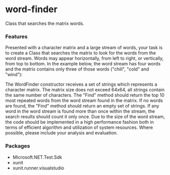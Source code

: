 # word-finder
Class that searches the matrix words.

<h3>Features</h3>
Presented with a character matrix and a large stream of words, your task is to create a Class that searches the matrix to look for the words from the word stream. Words may appear horizontally, from left to right, or vertically, from top to bottom. In the example below, the word stream has four words and the matrix contains only three of those words ("chill", "cold" and "wind"):

The WordFinder constructor receives a set of strings which represents a character matrix. The matrix size does not exceed 64x64, all strings contain the same number of characters. The "Find" method should return the top 10 most repeated words from the word stream found in the matrix. If no words are found, the "Find" method should return an empty set of strings. If any word in the word stream is found more than once within the stream, the search results should count it only once.
Due to the size of the word stream, the code should be implemented in a high performance fashion both in terms of efficient algorithm and utilization of system resources. Where possible, please include your analysis and evaluation.

<h3>Packages</h3>
<ul>
  <li>Microsoft.NET.Test.Sdk</li>
  <li>xunit</li>
  <li>xunit.runner.visualstudio</li>    
</ul>

